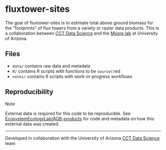 
# fluxtower-sites

<!-- badges: start -->
<!-- badges: end -->

The goal of fluxtower-sites is to estimate total above ground biomass for the "footprints" of flux towers from a variety or raster data products.  This is a collaboration between [CCT Data Science](https://datascience.cct.arizona.edu/) and the [Moore lab](https://snre.arizona.edu/david-moore) at University of Arizona.

## Files

- `data/` contains raw data and metadata
- `R/` contains R scripts with functions to be `source()`ed
- `notes/` contains R scripts with work-in-progress workflows

## Reproducibility

> [!NOTE] 
> External data is required for this code to be reproducible.  See [EcosystemEcologyLab/AGB-products](https://github.com/EcosystemEcologyLab/AGB-products) for code and metadata on how this external data was created.

------------------------------------------------------------------------
Developed in collaboration with the University of Arizona [CCT Data Science](https://datascience.cct.arizona.edu/) team